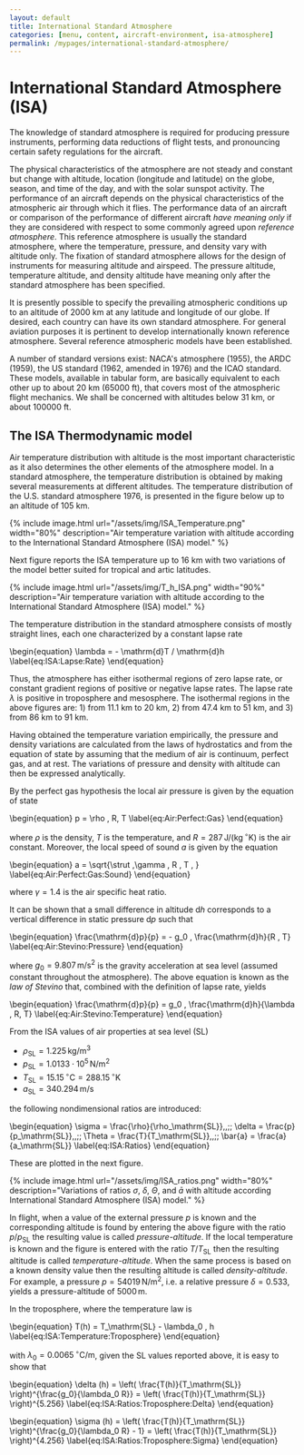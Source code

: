 ```yaml
---
layout: default
title: International Standard Atmosphere
categories: [menu, content, aircraft-environment, isa-atmosphere]
permalink: /mypages/international-standard-atmosphere/
---
```


# International Standard Atmosphere (ISA)

The knowledge of standard atmosphere is required for producing pressure instruments,
performing data reductions of flight tests, and pronouncing certain safety regulations
for the aircraft.

The physical characteristics of the atmosphere are not steady and constant but
change with altitude, location (longitude and latitude) on the globe, season, and
time of the day, and with the solar sunspot activity. The performance of an
aircraft depends on the physical characteristics of the atmospheric air through
which it flies. The performance data of an aircraft or comparison of the performance
of different aircraft *have meaning only* if they are considered with respect to
some commonly agreed upon *reference atmosphere*. This reference atmosphere
is usually the standard atmosphere, where the temperature, pressure, and
density vary with altitude only. The fixation of standard atmosphere allows for the
design of instruments for measuring altitude and airspeed. The pressure altitude,
temperature altitude, and density altitude have meaning only after the standard
atmosphere has been specified.

It is presently possible to specify the prevailing atmospheric conditions up to
an altitude of 2000 km at any latitude and longitude of our globe. If desired,
each country can have its own standard atmosphere. For general aviation purposes
it is pertinent to develop internationally known reference atmosphere. Several
reference atmospheric models have been established.

A number of standard versions exist: NACA's atmosphere (1955), the ARDC (1959),
the US standard (1962, amended in 1976) and the ICAO standard.
These models, available in tabular form, are basically equivalent to each other
up to about 20 km (65000&nbsp;ft), that covers most of the atmospheric flight mechanics.
We shall be concerned with altitudes below 31&nbsp;km, or about 100000&nbsp;ft.

## The ISA Thermodynamic model

Air temperature distribution with altitude is the most important characteristic as
it also determines the other elements of the atmosphere model. In a standard atmosphere, the
temperature distribution is obtained by making several measurements at different
altitudes. The temperature distribution of the U.S. standard atmosphere 1976, is
presented in the figure below up to an altitude of 105&nbsp;km.

{% include image.html
  url="/assets/img/ISA_Temperature.png"
  width="80%"
  description="Air temperature variation with altitude according to the
    International Standard Atmosphere (ISA) model."
  %}

Next figure reports the ISA temperature up to 16&nbsp;km with two variations of the
model better suited for tropical and artic latitudes.

{% include image.html
  url="/assets/img/T_h_ISA.png"
  width="90%"
  description="Air temperature variation with altitude according to the
    International Standard Atmosphere (ISA) model."
  %}


The temperature distribution in the standard atmosphere consists of mostly straight lines,
each one characterized by a constant lapse rate

\begin{equation}
\lambda = - \mathrm{d}T / \mathrm{d}h
\label{eq:ISA:Lapse:Rate}
\end{equation}

Thus, the atmosphere has either isothermal regions of zero lapse rate, or constant gradient
regions of positive or negative lapse rates. The lapse rate $\lambda$ is positive in troposphere
and mesosphere. The isothermal regions in the above figures are: 1) from 11.1&nbsp;km to 20 km,
2) from 47.4&nbsp;km to 51&nbsp;km, and 3) from 86&nbsp;km to 91&nbsp;km.

Having obtained the temperature variation empirically, the pressure and density
variations are calculated from the laws of hydrostatics and from the equation of state
by assuming that the medium of air is continuum, perfect gas, and at rest.
The variations of pressure and density with altitude can then be expressed analytically.

By the perfect gas hypothesis the local air pressure is given by the equation of state

\begin{equation}
p = \rho \, R\, T
\label{eq:Air:Perfect:Gas}
\end{equation}

where $\rho$ is the density, $T$ is the temperature, and
$R = 287\,\mathrm{J}/(\mathrm{kg}\,{}^\circ\mathrm{K})$ is the air constant.
Moreover, the local speed of sound $a$ is given by the equation

\begin{equation}
a = \sqrt{\strut \,\gamma \, R \, T \, }
\label{eq:Air:Perfect:Gas:Sound}
\end{equation}


where $\gamma = 1.4$ is the air specific heat ratio.

It can be shown that a small difference in altitude $\mathrm{d}h$ corresponds to a
vertical difference in static pressure $\mathrm{d}p$ such that

\begin{equation}
\frac{\mathrm{d}p}{p} = - g_0 \, \frac{\mathrm{d}h}{R \, T}
\label{eq:Air:Stevino:Pressure}
\end{equation}

where $g_0 = 9.807\,\mathrm{m/s}^2$ is the gravity acceleration at sea level (assumed constant
throughout the atmosphere).
The above equation is known as the *law of Stevino* that, combined with the definition of lapse rate,
yields

\begin{equation}
\frac{\mathrm{d}p}{p} = g_0 \, \frac{\mathrm{d}h}{\lambda \, R\, T}
\label{eq:Air:Stevino:Temperature}
\end{equation}

From the ISA values of air properties at sea level (SL)

- $\rho_\mathrm{SL} = 1.225\,\mathrm{kg}/\mathrm{m}^3$
- $p_\mathrm{SL} = 1.0133\cdot 10^5 \,\mathrm{N}/\mathrm{m}^2$
- $T_\mathrm{SL} = 15.15\,{}^\circ\mathrm{C} = 288.15\,{}^\circ\mathrm{K}$
- $a_\mathrm{SL} = 340.294\,\mathrm{m/s}$

the following nondimensional ratios are introduced:

\begin{equation}
\sigma = \frac{\rho}{\rho_\mathrm{SL}}\,,\;\;
\delta = \frac{p}{p_\mathrm{SL}}\,,\;\;
\Theta = \frac{T}{T_\mathrm{SL}}\,,\;\;
\bar{a} = \frac{a}{a_\mathrm{SL}}
\label{eq:ISA:Ratios}
\end{equation}

These are plotted in the next figure.

{% include image.html
  url="/assets/img/ISA_ratios.png"
  width="80%"
  description="Variations of ratios $\sigma$, $\delta$, $\Theta$, and $\bar{a}$ with altitude according
    International Standard Atmosphere (ISA) model."
  %}

In flight, when a value of the external pressure $p$ is known and the corresponding altitude is found
by entering the above figure with the ratio $p/p_\mathrm{SL}$ the resulting value is called
*pressure-altitude*. If the local temperature is known and the figure is entered with the ratio
$T/T_\mathrm{SL}$ then the resulting altitude is called *temperature-altitude*.
When the same process is based on a known density value then the resulting altitude is called
*density-altitude*.
For example, a pressure $p = 54019\,\mathrm{N}/\mathrm{m}^2$, i.e. a relative pressure
$\delta = 0.533$, yields a pressure-altitude of $5000\,\mathrm{m}$.

In the troposphere, where the temperature law is

\begin{equation}
T(h) = T_\mathrm{SL} - \lambda_0 \, h
\label{eq:ISA:Temperature:Troposphere}
\end{equation}

with $\lambda_0 = 0.0065\,{}^\circ\mathrm{C/m}$, given the SL values
reported above, it is easy to show that

\begin{equation}
\delta (h) = \left( \frac{T(h)}{T_\mathrm{SL}} \right)^{\frac{g_0}{\lambda_0 R}}
  = \left( \frac{T(h)}{T_\mathrm{SL}} \right)^{5.256}
\label{eq:ISA:Ratios:Troposphere:Delta}
\end{equation}

\begin{equation}
\sigma (h) = \left( \frac{T(h)}{T_\mathrm{SL}} \right)^{\frac{g_0}{\lambda_0 R} - 1}
  = \left( \frac{T(h)}{T_\mathrm{SL}} \right)^{4.256}
\label{eq:ISA:Ratios:Troposphere:Sigma}
\end{equation}
